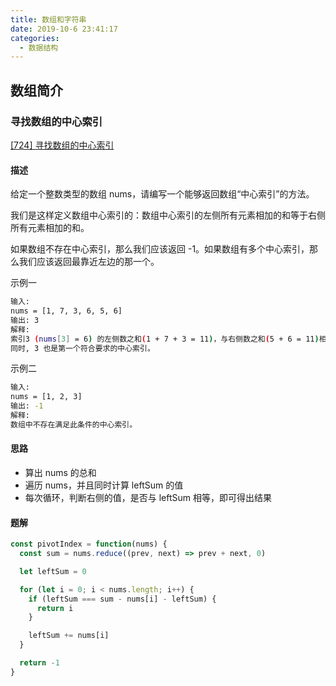 ```yaml
---
title: 数组和字符串
date: 2019-10-6 23:41:17
categories:
  - 数据结构
---
```


## 数组简介

### 寻找数组的中心索引

[[724] 寻找数组的中心索引](https://leetcode-cn.com/problems/find-pivot-index/description/)

#### 描述

给定一个整数类型的数组 nums，请编写一个能够返回数组“中心索引”的方法。

我们是这样定义数组中心索引的：数组中心索引的左侧所有元素相加的和等于右侧所有元素相加的和。

如果数组不存在中心索引，那么我们应该返回 -1。如果数组有多个中心索引，那么我们应该返回最靠近左边的那一个。

示例一

```bash
输入:
nums = [1, 7, 3, 6, 5, 6]
输出: 3
解释:
索引3 (nums[3] = 6) 的左侧数之和(1 + 7 + 3 = 11)，与右侧数之和(5 + 6 = 11)相等。
同时, 3 也是第一个符合要求的中心索引。
```

示例二

```bash
输入:
nums = [1, 2, 3]
输出: -1
解释:
数组中不存在满足此条件的中心索引。
```

#### 思路

- 算出 nums 的总和
- 遍历 nums，并且同时计算 leftSum 的值
- 每次循环，判断右侧的值，是否与 leftSum 相等，即可得出结果

#### 题解

```js
const pivotIndex = function(nums) {
  const sum = nums.reduce((prev, next) => prev + next, 0)

  let leftSum = 0

  for (let i = 0; i < nums.length; i++) {
    if (leftSum === sum - nums[i] - leftSum) {
      return i
    }

    leftSum += nums[i]
  }

  return -1
}
```
